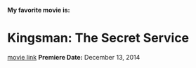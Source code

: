 **My favorite movie is:**
# Kingsman: The Secret Service
[movie link](https://www.imdb.com/title/tt2802144/) 
**Premiere Date:** December 13, 2014

